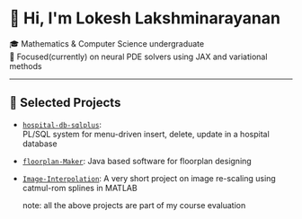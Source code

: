 # 👋 Hi, I'm Lokesh Lakshminarayanan

🎓 Mathematics & Computer Science undergraduate  
🔬 Focused(currently) on neural PDE solvers using JAX and variational methods

---
## 📂 Selected Projects

- [`hospital-db-sqlplus`](https://github.com/rTarunKumar-1/Database_Systems_Project):  
  PL/SQL system for menu-driven insert, delete, update in a hospital database
- [`floorplan-Maker`](https://github.com/Pranav-PJ/floor-plan-maker):
  Java based software for floorplan designing
- [`Image-Interpolation`](https://github.com/Lokesh-bitshyd22/BicubicImageInterpolation):
  A very short project on image re-scaling using catmul-rom splines in MATLAB

  note: all the above projects are part of my course evaluation 
